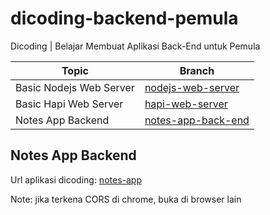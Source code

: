 # dicoding-backend-pemula

Dicoding | Belajar Membuat Aplikasi Back-End untuk Pemula

| Topic                   | Branch               |
| ----------------------- | -------------------- |
| Basic Nodejs Web Server | [nodejs-web-server]  |
| Basic Hapi Web Server   | [hapi-web-server]    |
| Notes App Backend       | [notes-app-back-end] |

## Notes App Backend

Url aplikasi dicoding: [notes-app]

Note: jika terkena CORS di chrome, buka di browser lain

<!-- links -->

[nodejs-web-server]: https://github.com/lutfiandri/dicoding-backend-pemula/tree/nodejs-web-server
[hapi-web-server]: https://github.com/lutfiandri/dicoding-backend-pemula/tree/hapi-web-server
[notes-app-back-end]: https://github.com/lutfiandri/dicoding-backend-pemula/tree/notes-app-back-end
[notes-app]: http://notesapp-v1.dicodingacademy.com/
